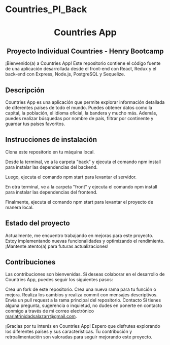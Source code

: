 # Countries_PI_Back

<h1 align="center">Countries App</h1>
<h2 align="center" >Proyecto Individual Countries - Henry Bootcamp</h2>

¡Bienvenido(a) a Countries App! Este repositorio contiene el código fuente de una aplicación desarrollada desde el front-end con React, Redux y el back-end con Express, Node.js, PostgreSQL y Sequelize.

<h2>Descripción</h2>

Countries App es una aplicación que permite explorar información detallada de diferentes países de todo el mundo. Puedes obtener datos como la capital, la población, el idioma oficial, la bandera y mucho más. Además, puedes realizar búsquedas por nombre de país, filtrar por continente y guardar tus países favoritos.

<h2>Instrucciones de instalación</h2>

Clona este repositorio en tu máquina local.

Desde la terminal, ve a la carpeta "back" y ejecuta el comando npm install para instalar las dependencias del backend.

Luego, ejecuta el comando npm start para levantar el servidor.

En otra terminal, ve a la carpeta "front" y ejecuta el comando npm install para instalar las dependencias del frontend.

Finalmente, ejecuta el comando npm start para levantar el proyecto de manera local.

<h2>Estado del proyecto</h2>

Actualmente, me encuentro trabajando en mejoras para este proyecto. Estoy implementando nuevas funcionalidades y optimizando el rendimiento. ¡Mantente atento(a) para futuras actualizaciones!

<h2>Contribuciones</h2>

Las contribuciones son bienvenidas. Si deseas colaborar en el desarrollo de Countries App, puedes seguir los siguientes pasos:

Crea un fork de este repositorio.
Crea una nueva rama para tu función o mejora.
Realiza los cambios y realiza commit con mensajes descriptivos.
Envía un pull request a la rama principal del repositorio.
Contacto
Si tienes alguna pregunta, sugerencia o inquietud, no dudes en ponerte en contacto conmigo a través de mi correo electrónico mariatrinidadsalazarr@gmail.com.

¡Gracias por tu interés en Countries App! Espero que disfrutes explorando los diferentes países y sus características. Tu contribución y retroalimentación son valoradas para seguir mejorando este proyecto.
